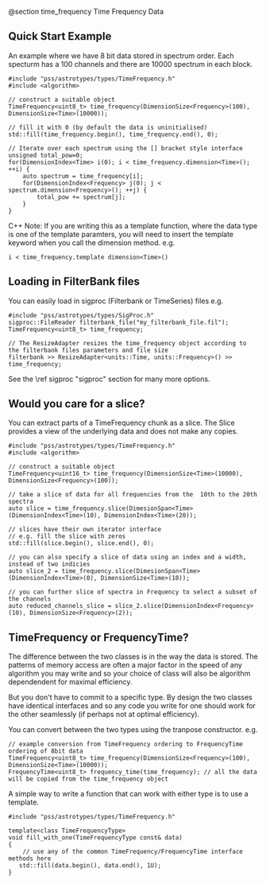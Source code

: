 @section time_frequency Time Frequency Data

## Quick Start Example
An example where we have 8 bit data stored in spectrum order. 
Each specturm has a 100 channels and there are 10000 spectrum in each block.

~~~~{.cpp}
#include "pss/astrotypes/types/TimeFrequency.h"
#include <algorithm>

// construct a suitable object
TimeFrequency<uint8_t> time_frequency(DimensionSize<Frequency>(100), DimensionSize<Time>(10000));

// fill it with 0 (by default the data is uninitialised)
std::fill(time_frequency.begin(), time_frequency.end(), 0);

// Iterate over each spectrum using the [] bracket style interface
unsigned total_pow=0;
for(DimensionIndex<Time> i(0); i < time_frequency.dimension<Time>(); ++i) {
    auto spectrum = time_frequency[i];
    for(DimensionIndex<Frequency> j(0); j < spectrum.dimension<Frequency>(); ++j) {
        total_pow += spectrum[j];
    }
}

~~~~
C++ Note: If you are writing this as a template function, where the data type is one of the template paramters, you 
will need to insert the template keyword when you call the dimension method. e.g.
~~~~{.cpp}
i < time_frequency.template dimension<Time>()
~~~~

## Loading in FilterBank files
You can easily load in sigproc (Filterbank or TimeSeries) files
e.g.
~~~~{.cpp}
#include "pss/astrotypes/types/SigProc.h"
sigproc::FileReader filterbank_file("my_filterbank_file.fil");
TimeFrequency<uint8_t> time_frequency;

// The ResizeAdapter resizes the time_frequency object according to the filterbank files parameters and file size
filterbank >> ResizeAdapter<units::Time, units::Frequency>() >> time_frequency;
~~~~
See the \ref sigproc "sigproc" section for many more options.

## Would you care for a slice?
You can extract parts of a TimeFrequency chunk as a slice. The Slice provides a view of the underlying
data and does not make any copies.

~~~~{.cpp}
#include "pss/astrotypes/types/TimeFrequency.h"
#include <algorithm>

// construct a suitable object
TimeFrequency<uint16_t> time_frequency(DimensionSize<Time>(10000), DimensionSize<Frequency>(100));

// take a slice of data for all frequencies from the  10th to the 20th spectra
auto slice = time_frequency.slice(DimesionSpan<Time>(DimensionIndex<Time>(10), DimensionIndex<Time>(20));

// slices have their own iterator interface
// e.g. fill the slice with zeros
std::fill(slice.begin(), slice.end(), 0);

// you can also specify a slice of data using an index and a width, instead of two indicies
auto slice_2 = time_frequency.slice(DimesionSpan<Time>(DimensionIndex<Time>(0), DimensionSize<Time>(10));

// you can further slice of spectra in Frequency to select a subset of the channels
auto reduced_channels_slice = slice_2.slice(DimensionIndex<Frequency>(10), DimensionSize<Frequency>(2));

~~~~

## TimeFrequency or FrequencyTime?
The difference between the two classes is in the way the data is stored. The patterns of memory access 
are often a major factor in the speed of any algorithm you may write and so your choice of class will also
be algorithm dependendent for maximal efficiency.

But you don't have to commit to a specific type. By design the two classes have identical interfaces and
so any code you write for one should work for the other seamlessly (if perhaps not at optimal efficiency).

You can convert between the two types using the tranpose constructor. e.g.
~~~~{.cpp}
// example conversion from TimeFrequency ordering to FrequencyTime ordering of 8bit data
TimeFrequency<uint8_t> time_frequency(DimensionSize<Frequency>(100), DimensionSize<Time>(10000));
FrequencyTime<uint8_t> frequency_time(time_frequency); // all the data will be copied from the time_frequency object
~~~~

A simple way to write a function that can work with either type is to use a template.

~~~~{.cpp}
#include "pss/astrotypes/types/TimeFrequency.h"

template<class TimeFrequencyType>
void fill_with_one(TimeFrequencyType const& data)
{
    // use any of the common TimeFrequency/FrequencyTime interface methods here
   std::fill(data.begin(), data.end(), 1U);
}
~~~~
